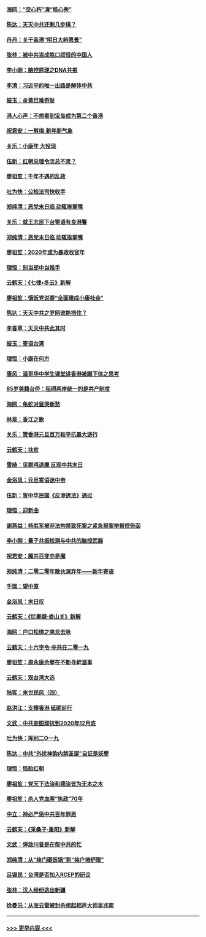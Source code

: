 #### [海网：“空心朽”演“核心秀”](../pages/nsc993/n11783874.md?t=01111755) 
#### [陈达：天灭中共还剩几步棋？](../pages/nsc993/n11783719.md?t=01111755) 
#### [丹丹：关于香港“明日大屿愿景”](../pages/nsc993/n11783273.md?t=01111755) 
#### [张林：被中共当成牲口奴役的中国人](../pages/nsc993/n11782397.md?t=01111755) 
#### [李小刚：脑控原理之DNA共振](../pages/nsc993/n11780962.md?t=01111755) 
#### [李清：习近平的唯一出路是解体中共](../pages/nsc993/n11780866.md?t=01111755) 
#### [振玉：炎黄巨难奇耻](../pages/nsc993/n11779632.md?t=01111755) 
#### [港人心声：不想看到宝岛成为第二个香港](../pages/nsc993/n11778817.md?t=01111755) 
#### [祝君安：一剪梅‧新年新气象](../pages/nsc993/n11776340.md?t=01111755) 
#### [关乐：小康年 大役现](../pages/nsc993/n11774213.md?t=01111755) 
#### [伍新：红朝总理令怎总不灵？](../pages/nsc993/n11770813.md?t=01111755) 
#### [廖祖笙：千年不遇的乱政](../pages/nsc993/n11770373.md?t=01111755) 
#### [吐为快：公检法司快收手](../pages/nsc993/n11770359.md?t=01111755) 
#### [郑纯清：恶党末日临 动辄挨掌嘴](../pages/nsc993/n11769912.md?t=01111755) 
#### [关乐：就王志民下台寄语有良港警](../pages/nsc993/n11769903.md?t=01111755) 
#### [郑纯清：恶党末日临 动辄挨掌嘴](../pages/nsc993/n11769356.md?t=01111755) 
#### [廖祖笙：2020年或为暴政收官年](../pages/nsc993/n11768216.md?t=01111755) 
#### [理悟：别当郎中当推手](../pages/nsc993/n11768243.md?t=01111755) 
#### [云鹤天：《七律▪冬云》新解](../pages/nsc993/n11768204.md?t=01111755) 
#### [廖祖笙：饿饭党说要“全面建成小康社会”](../pages/nsc993/n11767482.md?t=01111755) 
#### [陈达：天灭中共之罗网谁能挡住？](../pages/nsc993/n11767465.md?t=01111755) 
#### [李春草：天灭中共此其时](../pages/nsc993/n11767452.md?t=01111755) 
#### [振玉：寄语台湾](../pages/nsc993/n11767432.md?t=01111755) 
#### [理悟：小康在何方](../pages/nsc993/n11767394.md?t=01111755) 
#### [唐风：温哥华中学生课堂讲香港被踢下体之思考](../pages/nsc993/n11766848.md?t=01111755) 
#### [85岁美籍台侨：阻碍两岸统一的是共产制度](../pages/nsc993/n11765043.md?t=01111755) 
#### [海网：龟蛇对鼠哭新愁](../pages/nsc993/n11764895.md?t=01111755) 
#### [林泉：香江之歌](../pages/nsc993/n11764415.md?t=01111755) 
#### [关乐：赞香港元旦百万和平抗暴大游行](../pages/nsc993/n11764382.md?t=01111755) 
#### [云鹤天：扶贫](../pages/nsc993/n11764245.md?t=01111755) 
#### [雪绮：见群鸡退鹰  反观中共末日](../pages/nsc993/n11762112.md?t=01111755) 
#### [金浴凤：元旦寄语迷中帝](../pages/nsc993/n11761788.md?t=01111755) 
#### [伍新：贺中华民国《反渗透法》通过](../pages/nsc993/n11761994.md?t=01111755) 
#### [理悟：迎新曲](../pages/nsc993/n11761152.md?t=01111755) 
#### [谢燕益：杨胜军被非法拘禁致死案之紧急报案举报控告函](../pages/nsc993/n11756134.md?t=01111755) 
#### [李小刚：量子共振检测与中共的脑控武器](../pages/nsc993/n11754518.md?t=01111755) 
#### [祝君安：魔共百变亦是魔](../pages/nsc993/n11754469.md?t=01111755) 
#### [郑纯清：二零二零年散伙演弃年——新年寄语](../pages/nsc993/n11754195.md?t=01111755) 
#### [千瑞：望中原](../pages/nsc993/n11754159.md?t=01111755) 
#### [金浴凤：末日叹](../pages/nsc993/n11752359.md?t=01111755) 
#### [云鹤天：《忆秦娥‧娄山关》新解](../pages/nsc993/n11752348.md?t=01111755) 
#### [海网：户口松绑之来龙去脉](../pages/nsc993/n11752328.md?t=01111755) 
#### [云鹤天：十六字令‧中共在二零一九](../pages/nsc993/n11752305.md?t=01111755) 
#### [廖祖笙：周永康余孽在不断寻衅滋事](../pages/nsc993/n11751013.md?t=01111755) 
#### [云鹤天：观台湾大选](../pages/nsc993/n11751007.md?t=01111755) 
#### [陆客：末世民风（四）](../pages/nsc993/n11749203.md?t=01111755) 
#### [赵洪江：支撑香港 砥砺前行](../pages/nsc993/n11748482.md?t=01111755) 
#### [文武：中共妄图顽抗到2020年12月底](../pages/nsc993/n11748446.md?t=01111755) 
#### [吐为快：挥别二O一九](../pages/nsc993/n11748411.md?t=01111755) 
#### [陈达：中共“外扰神韵内禁圣诞”自证是妖孽](../pages/nsc993/n11748226.md?t=01111755) 
#### [理悟：怪胎红朝](../pages/nsc993/n11748206.md?t=01111755) 
#### [廖祖笙：党天下法治和德治皆为无本之木](../pages/nsc993/n11748135.md?t=01111755) 
#### [廖祖笙：杀人党血腥“执政”70年](../pages/nsc993/n11745144.md?t=01111755) 
#### [中立：神必严惩中共百年罪恶](../pages/nsc993/n11744970.md?t=01111755) 
#### [云鹤天：《采桑子‧重阳》新解](../pages/nsc993/n11744948.md?t=01111755) 
#### [文武：弹劾川普是在帮中共的忙](../pages/nsc993/n11744758.md?t=01111755) 
#### [郑纯清：从“挨门砸饭锅”到“挨户堵炉眼”](../pages/nsc993/n11744745.md?t=01111755) 
#### [吕锡民：台湾是否加入RCEP的研议](../pages/nsc993/n11744701.md?t=01111755) 
#### [张林：汉人纷纷逃出新疆](../pages/nsc993/n11743530.md?t=01111755) 
#### [徐曼沅：从张云雷被封杀想起相声大师吴兆南](../pages/nsc993/n11741816.md?t=01111755) 

----
#### [ >>> 更早内容 <<< ](../indexes/nsc993-earlier.md)
